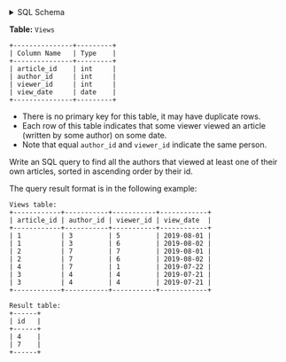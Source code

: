 <details>
<summary> SQL Schema</summary>

```sql
DROP TABLE IF EXISTS Views;

CREATE TABLE IF NOT EXISTS
  Views (article_id int, author_id int, viewer_id int, view_date date);

INSERT INTO
  Views (article_id, author_id, viewer_id, view_date)
VALUES
  ('1', '3', '5', '2019-08-01'),
  ('1', '3', '6', '2019-08-02'),
  ('2', '7', '7', '2019-08-01'),
  ('2', '7', '6', '2019-08-02'),
  ('4', '7', '1', '2019-07-22'),
  ('3', '4', '4', '2019-07-21'),
  ('3', '4', '4', '2019-07-21');
```

</details>

**Table:** `Views`

```
+---------------+---------+
| Column Name   | Type    |
+---------------+---------+
| article_id    | int     |
| author_id     | int     |
| viewer_id     | int     |
| view_date     | date    |
+---------------+---------+
```

- There is no primary key for this table, it may have duplicate rows.
- Each row of this table indicates that some viewer viewed an article (written by some author) on some date. 
- Note that equal `author_id` and `viewer_id` indicate the same person.

Write an SQL query to find all the authors that viewed at least one of their own articles, sorted in ascending order by their id.

The query result format is in the following example:

```
Views table:
+------------+-----------+-----------+------------+
| article_id | author_id | viewer_id | view_date  |
+------------+-----------+-----------+------------+
| 1          | 3         | 5         | 2019-08-01 |
| 1          | 3         | 6         | 2019-08-02 |
| 2          | 7         | 7         | 2019-08-01 |
| 2          | 7         | 6         | 2019-08-02 |
| 4          | 7         | 1         | 2019-07-22 |
| 3          | 4         | 4         | 2019-07-21 |
| 3          | 4         | 4         | 2019-07-21 |
+------------+-----------+-----------+------------+

Result table:
+------+
| id   |
+------+
| 4    |
| 7    |
+------+
```